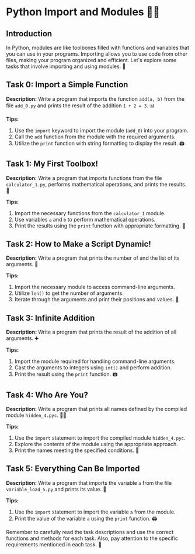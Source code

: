 # Python Import and Modules 🐍🧩

## Introduction
In Python, modules are like toolboxes filled with functions and variables that you can use in your programs. Importing allows you to use code from other files, making your program organized and efficient. Let's explore some tasks that involve importing and using modules. 🚀

## Task 0: Import a Simple Function
**Description:** Write a program that imports the function `add(a, b)` from the file `add_0.py` and prints the result of the addition `1 + 2 = 3`. 📊

**Tips:**
1. Use the `import` keyword to import the module (`add_0`) into your program.
2. Call the `add` function from the module with the required arguments.
3. Utilize the `print` function with string formatting to display the result. 🖨️

## Task 1: My First Toolbox!
**Description:** Write a program that imports functions from the file `calculator_1.py`, performs mathematical operations, and prints the results. 🔢

**Tips:**
1. Import the necessary functions from the `calculator_1` module.
2. Use variables `a` and `b` to perform mathematical operations.
3. Print the results using the `print` function with appropriate formatting. 🎲

## Task 2: How to Make a Script Dynamic!
**Description:** Write a program that prints the number of and the list of its arguments. 📝

**Tips:**
1. Import the necessary module to access command-line arguments.
2. Utilize `len()` to get the number of arguments.
3. Iterate through the arguments and print their positions and values. 🔄

## Task 3: Infinite Addition
**Description:** Write a program that prints the result of the addition of all arguments. ➕

**Tips:**
1. Import the module required for handling command-line arguments.
2. Cast the arguments to integers using `int()` and perform addition.
3. Print the result using the `print` function. 🖨️

## Task 4: Who Are You?
**Description:** Write a program that prints all names defined by the compiled module `hidden_4.pyc`. 🕵️‍♂️

**Tips:**
1. Use the `import` statement to import the compiled module `hidden_4.pyc`.
2. Explore the contents of the module using the appropriate approach.
3. Print the names meeting the specified conditions. 📜

## Task 5: Everything Can Be Imported
**Description:** Write a program that imports the variable `a` from the file `variable_load_5.py` and prints its value. 🔄

**Tips:**
1. Use the `import` statement to import the variable `a` from the module.
2. Print the value of the variable `a` using the `print` function. 🖨️

Remember to carefully read the task descriptions and use the correct functions and methods for each task. Also, pay attention to the specific requirements mentioned in each task. 🧐
